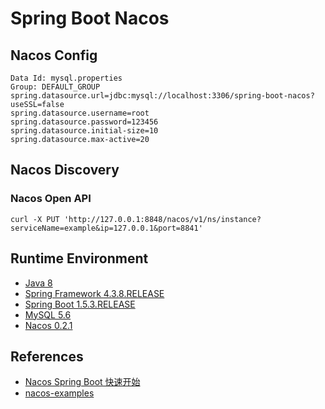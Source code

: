 # Spring Boot Nacos

## Nacos Config
```
Data Id: mysql.properties
Group: DEFAULT_GROUP
spring.datasource.url=jdbc:mysql://localhost:3306/spring-boot-nacos?useSSL=false
spring.datasource.username=root
spring.datasource.password=123456
spring.datasource.initial-size=10
spring.datasource.max-active=20
```

## Nacos Discovery
### Nacos Open API
```
curl -X PUT 'http://127.0.0.1:8848/nacos/v1/ns/instance?serviceName=example&ip=127.0.0.1&port=8841'
```

## Runtime Environment
- [Java 8](http://www.oracle.com/technetwork/java/javase/downloads/jdk8-downloads-2133151.html)
- [Spring Framework 4.3.8.RELEASE](http://projects.spring.io/spring-framework)
- [Spring Boot 1.5.3.RELEASE](https://projects.spring.io/spring-boot)
- [MySQL 5.6](http://www.mysql.com/)
- [Nacos 0.2.1](https://github.com/alibaba/Nacos)

## References
- [Nacos Spring Boot 快速开始](https://nacos.io/zh-cn/docs/quick-start-spring-boot.html)
- [nacos-examples](https://github.com/nacos-group/nacos-examples)